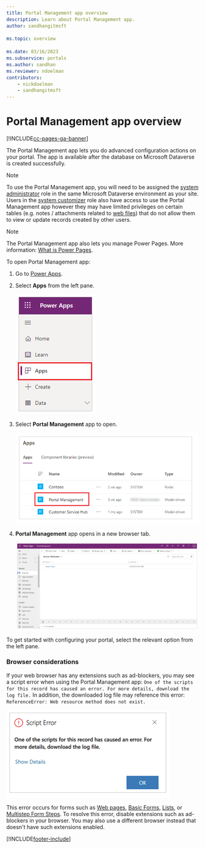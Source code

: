 ```yaml
---
title: Portal Management app overview
description: Learn about Portal Management app.
author: sandhangitmsft

ms.topic: overview

ms.date: 03/16/2023
ms.subservice: portals
ms.author: sandhan
ms.reviewer: ndoelman
contributors:
    - nickdoelman
    - sandhangitmsft
---
```


# Portal Management app overview


[!INCLUDE[cc-pages-ga-banner](../../../includes/cc-pages-ga-banner.md)]

The Portal Management app lets you do advanced configuration actions on your portal. The app is available after the database on Microsoft Dataverse is created successfully.

> [!NOTE]
> To use the Portal Management app, you will need to be assigned the [system administrator](/power-platform/admin/assign-security-roles) role in the same Microsoft Dataverse environment as your site. Users in the [system customizer](/power-platform/admin/assign-security-roles) role also have access to use the Portal Management app however they may have limited privileges on certain tables (e.g. notes / attachments related to [web files](web-files.md)) that do not allow them to view or update records created by other users.

> [!NOTE]
> The Portal Management app also lets you manage Power Pages. More information: [What is Power Pages](/power-pages/introduction).

To open Portal Management app:

1. Go to [Power Apps](https://make.powerapps.com).

1. Select **Apps** from the left pane.

    ![Select Apps.](media/configure-portal/studio-apps.png "Select Apps") 

1. Select **Portal Management** app to open.

    ![Select Portal Management app.](media/configure-portal/portal-management-app.png "Select Portal Management app")

1. **Portal Management** app opens in a new browser tab.

    ![Portal Management app opened.](media/configure-portal/portal-management-app-open.png "Portal Management app opened")

To get started with configuring your portal, select the relevant option from the left pane.

### Browser considerations

If your web browser has any extensions such as ad-blockers, you may see a script error when using the Portal Management app: `One of the scripts for this record has caused an error. For more details, download the log file.` In addition, the downloaded log file may reference this error: `ReferenceError: Web resource method does not exist.` 

![Script error.](media/configure-portal/script-error.png "Script error") 

This error occurs for forms such as [Web pages](web-page.md), [Basic Forms](entity-forms.md), [Lists](entity-lists.md), or [Multistep Form Steps](web-form-steps.md). To resolve this error, disable extensions such as ad-blockers in your browser. You may also use a different browser instead that doesn't have such extensions enabled.


[!INCLUDE[footer-include](../../../includes/footer-banner.md)]
